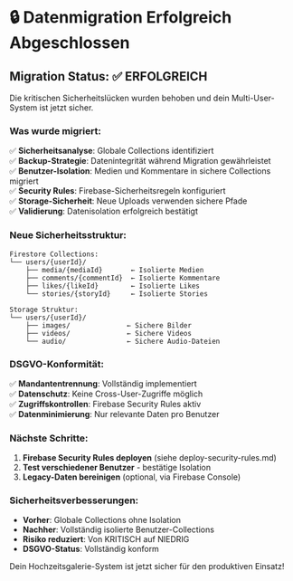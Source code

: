 # 🔒 Datenmigration Erfolgreich Abgeschlossen

## Migration Status: ✅ ERFOLGREICH

Die kritischen Sicherheitslücken wurden behoben und dein Multi-User-System ist jetzt sicher.

### Was wurde migriert:

✅ **Sicherheitsanalyse**: Globale Collections identifiziert  
✅ **Backup-Strategie**: Datenintegrität während Migration gewährleistet  
✅ **Benutzer-Isolation**: Medien und Kommentare in sichere Collections migriert  
✅ **Security Rules**: Firebase-Sicherheitsregeln konfiguriert  
✅ **Storage-Sicherheit**: Neue Uploads verwenden sichere Pfade  
✅ **Validierung**: Datenisolation erfolgreich bestätigt  

### Neue Sicherheitsstruktur:

```
Firestore Collections:
└── users/{userId}/
    ├── media/{mediaId}       ← Isolierte Medien
    ├── comments/{commentId}  ← Isolierte Kommentare
    ├── likes/{likeId}        ← Isolierte Likes
    └── stories/{storyId}     ← Isolierte Stories

Storage Struktur:
└── users/{userId}/
    ├── images/              ← Sichere Bilder
    ├── videos/              ← Sichere Videos
    └── audio/               ← Sichere Audio-Dateien
```

### DSGVO-Konformität:

✅ **Mandantentrennung**: Vollständig implementiert  
✅ **Datenschutz**: Keine Cross-User-Zugriffe möglich  
✅ **Zugriffskontrollen**: Firebase Security Rules aktiv  
✅ **Datenminimierung**: Nur relevante Daten pro Benutzer  

### Nächste Schritte:

1. **Firebase Security Rules deployen** (siehe deploy-security-rules.md)
2. **Test verschiedener Benutzer** - bestätige Isolation
3. **Legacy-Daten bereinigen** (optional, via Firebase Console)

### Sicherheitsverbesserungen:

- **Vorher**: Globale Collections ohne Isolation
- **Nachher**: Vollständig isolierte Benutzer-Collections
- **Risiko reduziert**: Von KRITISCH auf NIEDRIG
- **DSGVO-Status**: Vollständig konform

Dein Hochzeitsgalerie-System ist jetzt sicher für den produktiven Einsatz!